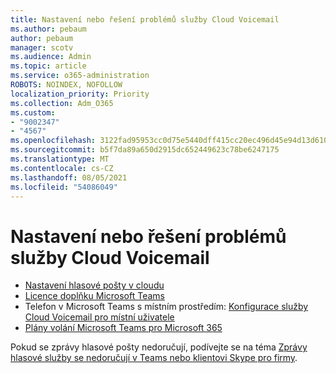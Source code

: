 ```yaml
---
title: Nastavení nebo řešení problémů služby Cloud Voicemail
ms.author: pebaum
author: pebaum
manager: scotv
ms.audience: Admin
ms.topic: article
ms.service: o365-administration
ROBOTS: NOINDEX, NOFOLLOW
localization_priority: Priority
ms.collection: Adm_O365
ms.custom:
- "9002347"
- "4567"
ms.openlocfilehash: 3122fad95953cc0d75e5440dff415cc20ec496d45e94d13d6102d6f5659b332c
ms.sourcegitcommit: b5f7da89a650d2915dc652449623c78be6247175
ms.translationtype: MT
ms.contentlocale: cs-CZ
ms.lasthandoff: 08/05/2021
ms.locfileid: "54086049"
---
```

# <a name="set-up-or-troubleshoot-cloud-voicemail"></a>Nastavení nebo řešení problémů služby Cloud Voicemail

- [Nastavení hlasové pošty v cloudu](https://docs.microsoft.com/microsoftteams/set-up-phone-system-voicemail) 
- [Licence doplňku Microsoft Teams](https://docs.microsoft.com/microsoftteams/teams-add-on-licensing/microsoft-teams-add-on-licensing) 
- Telefon v Microsoft Teams s místním prostředím: [Konfigurace služby Cloud Voicemail pro místní uživatele](https://docs.microsoft.com/skypeforbusiness/hybrid/configure-cloud-voicemail) 
- [Plány volání Microsoft Teams pro Microsoft 365](https://docs.microsoft.com//microsoftteams/calling-plans-for-office-365) 

Pokud se zprávy hlasové pošty nedoručují, podívejte se na téma [ Zprávy hlasové služby se nedoručují v Teams nebo klientovi Skype pro firmy](https://docs.microsoft.com/SkypeForBusiness/troubleshoot/hybrid-phone-system/voicemails-not-delivered).